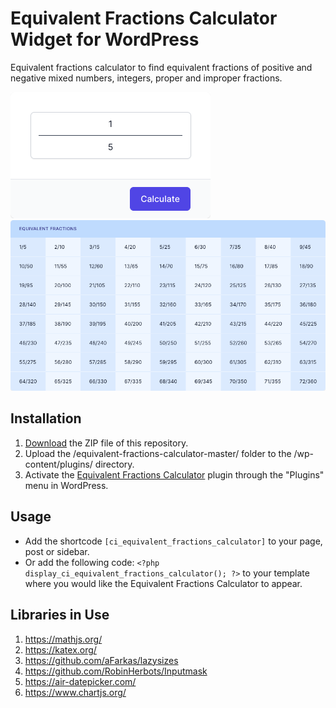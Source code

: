 # Equivalent Fractions Calculator Widget for WordPress

Equivalent fractions calculator to find equivalent fractions of positive and negative mixed numbers, integers, proper and improper fractions.

![Equivalent Fractions Calculator Input Form](/assets/images/screenshot-1.png "Equivalent Fractions Calculator Input Form")
![Equivalent Fractions Calculator Calculation Results](/assets/images/screenshot-2.png "Equivalent Fractions Calculator Calculation Results")

## Installation

1. [Download](https://github.com/pub-calculator-io/age-calculator/archive/refs/heads/master.zip) the ZIP file of this repository.
2. Upload the /equivalent-fractions-calculator-master/ folder to the /wp-content/plugins/ directory.
3. Activate the [Equivalent Fractions Calculator](https://www.calculator.io/equivalent-fractions-calculator/ "Equivalent Fractions Calculator Homepage") plugin through the "Plugins" menu in WordPress.

## Usage
* Add the shortcode `[ci_equivalent_fractions_calculator]` to your page, post or sidebar.
* Or add the following code: `<?php display_ci_equivalent_fractions_calculator(); ?>` to your template where you would like the Equivalent Fractions Calculator to appear.

## Libraries in Use
1. https://mathjs.org/
2. https://katex.org/
3. https://github.com/aFarkas/lazysizes
4. https://github.com/RobinHerbots/Inputmask
5. https://air-datepicker.com/
6. https://www.chartjs.org/

